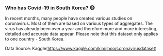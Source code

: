 ### Who has Covid-19 in South Korea? 😷

In recent months, many people have created various studies on coronavirus. Most of them are based on various types of aggregates. The virus has already been over a year and therefore more and more interesting, detailed and accurate data appear. Please note that this dataset only applies to one country - South Korea.

Data Source: Kaggle(https://www.kaggle.com/kimjihoo/coronavirusdataset)

